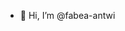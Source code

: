 - 👋 Hi, I’m @fabea-antwi
 

<!---
fabea-antwi/fabea-antwi is a ✨ special ✨ repository because its `README.md` (this file) appears on your GitHub profile.
You can click the Preview link to take a look at your changes.
--->
